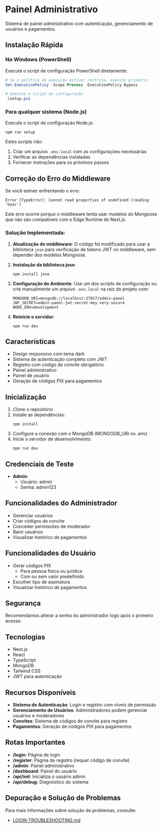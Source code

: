 # Painel Administrativo

Sistema de painel administrativo com autenticação, gerenciamento de usuários e pagamentos.

## Instalação Rápida

### No Windows (PowerShell)

Execute o script de configuração PowerShell diretamente:

```powershell
# Se a política de execução estiver restrita, execute primeiro:
Set-ExecutionPolicy -Scope Process -ExecutionPolicy Bypass

# Execute o script de configuração
.\setup.ps1
```

### Para qualquer sistema (Node.js)

Execute o script de configuração Node.js:

```
npm run setup
```

Estes scripts irão:
1. Criar um arquivo `.env.local` com as configurações necessárias
2. Verificar as dependências instaladas
3. Fornecer instruções para os próximos passos

## Correção do Erro do Middleware

Se você estiver enfrentando o erro:

```
Error [TypeError]: Cannot read properties of undefined (reading 'User')
```

Este erro ocorre porque o middleware tenta usar modelos do Mongoose que não são compatíveis com o Edge Runtime do Next.js.

### Solução Implementada:

1. **Atualização do middleware**: O código foi modificado para usar a biblioteca `jose` para verificação de tokens JWT no middleware, sem depender dos modelos Mongoose.

2. **Instalação da biblioteca jose**:
   ```
   npm install jose
   ```

3. **Configuração do Ambiente**: Use um dos scripts de configuração ou crie manualmente um arquivo `.env.local` na raiz do projeto com:
   ```
   MONGODB_URI=mongodb://localhost:27017/admin-panel
   JWT_SECRET=admin-panel-jwt-secret-key-very-secure
   NODE_ENV=development
   ```

4. **Reinicie o servidor**:
   ```
   npm run dev
   ```

## Características

- Design responsivo com tema dark
- Sistema de autenticação completo com JWT
- Registro com código de convite obrigatório
- Painel administrativo
- Painel de usuário
- Geração de códigos PIX para pagamentos

## Inicialização

1. Clone o repositório
2. Instale as dependências:
   ```
   npm install
   ```
3. Configure a conexão com o MongoDB (MONGODB_URI no .env)
4. Inicie o servidor de desenvolvimento:
   ```
   npm run dev
   ```

## Credenciais de Teste

- **Admin**: 
  - Usuário: admin
  - Senha: admin123

## Funcionalidades do Administrador

- Gerenciar usuários
- Criar códigos de convite
- Conceder permissões de moderador
- Banir usuários
- Visualizar histórico de pagamentos

## Funcionalidades do Usuário

- Gerar códigos PIX
  - Para pessoa física ou jurídica
  - Com ou sem valor predefinido
- Escolher tipo de assinatura
- Visualizar histórico de pagamentos

## Segurança

Recomendamos alterar a senha do administrador logo após o primeiro acesso.

## Tecnologias

- Next.js
- React
- TypeScript
- MongoDB
- Tailwind CSS
- JWT para autenticação 

## Recursos Disponíveis

- **Sistema de Autenticação**: Login e registro com níveis de permissão
- **Gerenciamento de Usuários**: Administradores podem gerenciar usuários e moderadores
- **Convites**: Sistema de códigos de convite para registro
- **Pagamentos**: Geração de códigos PIX para pagamentos

## Rotas Importantes

- **/login**: Página de login
- **/register**: Página de registro (requer código de convite)
- **/admin**: Painel administrativo
- **/dashboard**: Painel do usuário
- **/api/init**: Inicializa o usuário admin
- **/api/debug**: Diagnóstico do sistema

## Depuração e Solução de Problemas

Para mais informações sobre solução de problemas, consulte:
- [LOGIN-TROUBLESHOOTING.md](./LOGIN-TROUBLESHOOTING.md) 